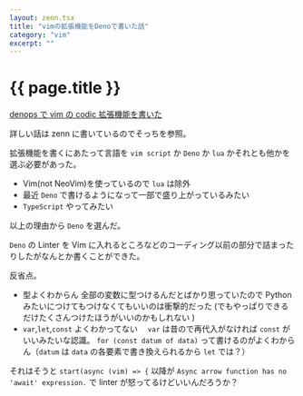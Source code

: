 ```yaml
---
layout: zenn.tsx
title: "vimの拡張機能をDenoで書いた話"
category: "vim"
excerpt: ""
---
```


# {{ page.title }}

[denops で vim の codic 拡張機能を書いた](https://zenn.dev/omochice/articles/67922b4970c32ec0899a)

詳しい話は zenn に書いているのでそっちを参照。

拡張機能を書くにあたって言語を `vim script` か `Deno` か `lua` かそれとも他かを選ぶ必要があった。

- Vim(not NeoVim)を使っているので `lua` は除外
- 最近 `Deno` で書けるようになって一部で盛り上がっているみたい
- `TypeScript` やってみたい

以上の理由から `Deno` を選んだ。

`Deno` の Linter を Vim に入れるところなどのコーディング以前の部分で詰まったりしたがなんとか書くことができた。

反省点。

- 型よくわからん
  全部の変数に型つけるんだとばかり思っていたので Python みたいにつけてもつけなくてもいいのは衝撃的だった
  (でもやっぱりできるだけたくさんつけたほうがいいのかもしれない )
- `var`,`let`,`const` よくわかってない
  　`var` は昔ので再代入がなければ `const` がいいみたいな認識。
  `for (const datum of data)` って書けるのがよくわからん（`datum` は `data` の各要素で書き換えられるから `let` では？）

それはそうと `start(async (vim) => {` 以降が `Async arrow function has no 'await' expression.` で linter が怒ってるけどいいんだろうか？
